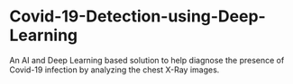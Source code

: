 # Covid-19-Detection-using-Deep-Learning
An AI and Deep Learning based solution to help diagnose the presence of Covid-19 infection by analyzing the chest X-Ray images.
